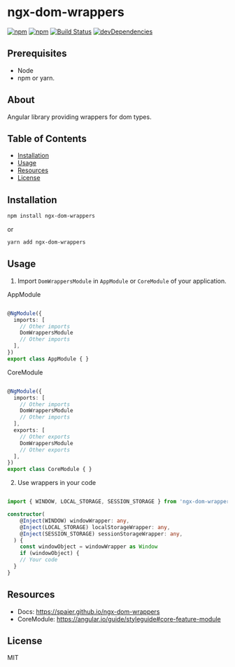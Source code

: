 # ngx-dom-wrappers

[![npm](https://img.shields.io/npm/v/ngx-dom-wrappers.svg)](https://www.npmjs.com/package/ngx-dom-wrappers)
[![npm](https://img.shields.io/npm/l/ngx-dom-wrappers.svg)](https://www.npmjs.com/package/ngx-dom-wrappers)
[![Build Status](https://travis-ci.com/Spaier/ngx-dom-wrappers.svg?branch=master)](https://travis-ci.com/Spaier/ngx-dom-wrappers)
[![devDependencies](https://david-dm.org/spaier/ngx-dom-wrappers/dev-status.svg)](https://david-dm.org/spaier/ngx-dom-wrappers?type=dev)

## Prerequisites

- Node
- npm or yarn.

## About

Angular library providing wrappers for dom types.

## Table of Contents

* [Installation](#installation)
* [Usage](#usage)
* [Resources](#resources)
* [License](#license)

## Installation

```bash
npm install ngx-dom-wrappers
```

or

```bash
yarn add ngx-dom-wrappers
```

## Usage

1. Import `DomWrappersModule` in `AppModule` or `CoreModule` of your application.

AppModule

```ts

@NgModule({
  imports: [
    // Other imports
    DomWrappersModule
    // Other imports
  ],
})
export class AppModule { }

```

CoreModule

```ts

@NgModule({
  imports: [
    // Other imports
    DomWrappersModule
    // Other imports
  ],
  exports: [
    // Other exports
    DomWrappersModule
    // Other exports
  ],
})
export class CoreModule { }

```

2. Use wrappers in your code 

```ts

import { WINDOW, LOCAL_STORAGE, SESSION_STORAGE } from 'ngx-dom-wrappers'

constructor(
    @Inject(WINDOW) windowWrapper: any,
    @Inject(LOCAL_STORAGE) localStorageWrapper: any,
    @Inject(SESSION_STORAGE) sessionStorageWrapper: any,
  ) {
	const windowObject = windowWrapper as Window
	if (windowObject) {
    // Your code
  }
}

```

## Resources

* Docs: <https://spaier.github.io/ngx-dom-wrappers>
* CoreModule: <https://angular.io/guide/styleguide#core-feature-module>

## License

MIT
